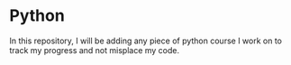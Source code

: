 # Python
In this repository, I will be adding any piece of python course I work on to track my progress and not misplace my code.
